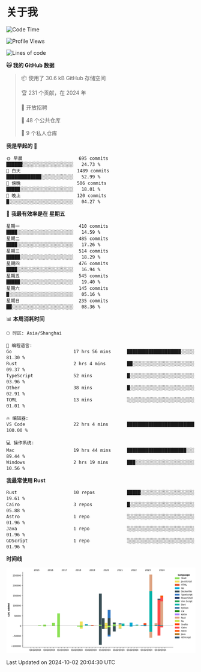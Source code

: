 # 关于我

<!--START_SECTION:waka-->
![Code Time](http://img.shields.io/badge/Code%20Time-3%2C206%20hrs%2034%20mins-blue)

![Profile Views](http://img.shields.io/badge/%E4%B8%AA%E4%BA%BA%E8%B5%84%E6%96%99%E8%A7%82%E7%9C%8B%E6%AC%A1%E6%95%B0-0-blue)

![Lines of code](https://img.shields.io/badge/%E4%BB%8E%E3%80%8CHello%20World%E3%80%8D%E8%B5%B7%E6%88%91%E5%B7%B2%E7%BB%8F%E5%86%99%E4%BA%86-1.0%20million%20%E8%A1%8C%E4%BB%A3%E7%A0%81-blue)

**🐱 我的 GitHub 数据** 

> 📦  使用了 30.6 kB GitHub 存储空间 
 > 
> 🏆 231 个贡献，在 2024 年
 > 
> 💼 开放招聘
 > 
> 📜 48 个公共仓库 
 > 
> 🔑 9 个私人仓库 
 > 
**我是早起的 🐤** 

```text
🌞 早晨                     695 commits         ██████░░░░░░░░░░░░░░░░░░░   24.73 % 
🌆 白天                     1489 commits        █████████████░░░░░░░░░░░░   52.99 % 
🌃 傍晚                     506 commits         █████░░░░░░░░░░░░░░░░░░░░   18.01 % 
🌙 晚上                     120 commits         █░░░░░░░░░░░░░░░░░░░░░░░░   04.27 % 
```
📅 **我最有效率是在 星期五** 

```text
星期一                      410 commits         ████░░░░░░░░░░░░░░░░░░░░░   14.59 % 
星期二                      485 commits         ████░░░░░░░░░░░░░░░░░░░░░   17.26 % 
星期三                      514 commits         █████░░░░░░░░░░░░░░░░░░░░   18.29 % 
星期四                      476 commits         ████░░░░░░░░░░░░░░░░░░░░░   16.94 % 
星期五                      545 commits         █████░░░░░░░░░░░░░░░░░░░░   19.40 % 
星期六                      145 commits         █░░░░░░░░░░░░░░░░░░░░░░░░   05.16 % 
星期日                      235 commits         ██░░░░░░░░░░░░░░░░░░░░░░░   08.36 % 
```


📊 **本周消耗时间** 

```text
🕑︎ 时区: Asia/Shanghai

💬 编程语言: 
Go                       17 hrs 56 mins      ████████████████████░░░░░   81.30 % 
Rust                     2 hrs 4 mins        ██░░░░░░░░░░░░░░░░░░░░░░░   09.37 % 
TypeScript               52 mins             █░░░░░░░░░░░░░░░░░░░░░░░░   03.96 % 
Other                    38 mins             █░░░░░░░░░░░░░░░░░░░░░░░░   02.91 % 
TOML                     13 mins             ░░░░░░░░░░░░░░░░░░░░░░░░░   01.01 % 

🔥 编辑器: 
VS Code                  22 hrs 4 mins       █████████████████████████   100.00 % 

💻 操作系统: 
Mac                      19 hrs 44 mins      ██████████████████████░░░   89.44 % 
Windows                  2 hrs 19 mins       ███░░░░░░░░░░░░░░░░░░░░░░   10.56 % 
```

**我最常使用 Rust** 

```text
Rust                     10 repos            █████░░░░░░░░░░░░░░░░░░░░   19.61 % 
Cairo                    3 repos             █░░░░░░░░░░░░░░░░░░░░░░░░   05.88 % 
Astro                    1 repo              ░░░░░░░░░░░░░░░░░░░░░░░░░   01.96 % 
Java                     1 repo              ░░░░░░░░░░░░░░░░░░░░░░░░░   01.96 % 
GDScript                 1 repo              ░░░░░░░░░░░░░░░░░░░░░░░░░   01.96 % 
```



**时间线**

![Lines of Code chart](https://raw.githubusercontent.com/catusax/catusax/master/assets/bar_graph.png)


 Last Updated on 2024-10-02 20:04:30 UTC
<!--END_SECTION:waka-->
